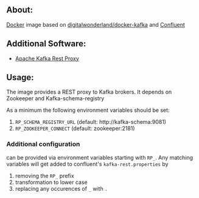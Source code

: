 ## About:

[Docker](http://www.docker.com/) image based on [digitalwonderland/docker-kafka](https://registry.hub.docker.com/u/digitalwonderland/docker-kafka/) and [Confluent](http://www.confluent.io/)

## Additional Software:

* [Apache Kafka Rest Proxy](http://www.confluent.io/product)

## Usage:

The image provides a REST proxy to Kafka brokers. It depends on Zookeeper and Kafka-schema-registry

As a minimum the following environment variables should be set:

1. ```RP_SCHEMA_REGISTRY_URL``` (default: http://kafka-schema:9081)
2. ```RP_ZOOKEEPER_CONNECT``` (default: zookeeper:2181)

### Additional configuration

can be provided via environment variables starting with ```RP_```. Any matching variables will get added to confluent's ```kafka-rest.properties``` by

1. removing the ```RP_``` prefix
2. transformation to lower case
3. replacing any occurences of ```_``` with ```.```
